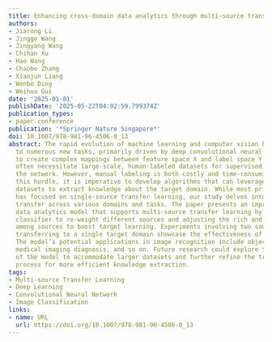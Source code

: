 ```yaml
---
title: Enhancing cross-domain data analytics through multi-source transfer learning
authors:
- Jiarong Li
- Jingge Wang
- Jingyang Wang
- Chihan Xu
- Hao Wang
- Chaobo Zhang
- Xiaojun Liang
- Wenbo Ding
- Weihua Gui
date: '2025-01-01'
publishDate: '2025-05-22T04:02:59.799374Z'
publication_types:
- paper-conference
publication: '*Springer Nature Singapore*'
doi: 10.1007/978-981-96-4506-0_13
abstract: The rapid evolution of machine learning and computer vision has given rise
  to numerous new tasks, primarily driven by deep convolutional neural networks’ ability
  to create complex mappings between feature space X and label space Y. These tasks
  often necessitate large-scale, human-labeled datasets for supervised training of
  the network. However, manual labeling is both costly and time-consuming. To overcome
  this hurdle, it is imperative to develop algorithms that can leverage existing labeled
  datasets to extract knowledge about the target domain. While most prior research
  has focused on single-source transfer learning, our study delves into multi-source
  transfer across various domains and tasks. The paper presents an improved cross-domain
  data analytics model that supports multi-source transfer learning by training a
  classifier to re-weight different sources and adjusting the rich and intricate information
  among sources to boost target learning. Experiments involving two source domains
  transferring to a single target domain showcase the effectiveness of our methodology.
  The model’s potential applications in image recognition include object recognition,
  medical imaging diagnosis, and so on. Future research could explore the scalability
  of the model to accommodate larger datasets and further refine the transfer learning
  process for more efficient knowledge extraction.
tags:
- Multi-source Transfer Learning
- Deep Learning
- Convolutional Neural Network
- Image Classification
links:
- name: URL
  url: https://doi.org/10.1007/978-981-96-4506-0_13
---
```

